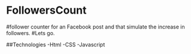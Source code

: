 # FollowersCount
#follower counter for an Facebook post and that simulate the increase in followers.
#Lets go.

##Technologies
-Html
-CSS
-Javascript
